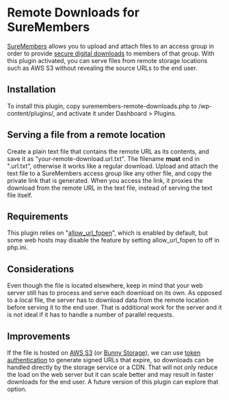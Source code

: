 # Remote Downloads for SureMembers
[SureMembers](https://suremembers.com/) allows you to upload and attach files to an access group in order to provide [secure digital downloads](https://suremembers.com/docs/how-to-secure-digital-downloads/) to members of that group. With this plugin activated, you can serve files from remote storage locations such as AWS S3 without revealing the source URLs to the end user. 

## Installation
To install this plugin, copy suremembers-remote-downloads.php to /wp-content/plugins/, and activate it under Dashboard > Plugins.

## Serving a file from a remote location
Create a plain text file that contains the remote URL as its contents, and save it as "your-remote-download.url.txt". The filename **must** end in ".url.txt", otherwise it works like a regular download. Upload and attach the text file to a SureMembers access group like any other file, and copy the private link that is generated. When you access the link, it proxies the download from the remote URL in the text file, instead of serving the text file itself.

## Requirements
This plugin relies on "[allow_url_fopen](https://www.php.net/manual/en/filesystem.configuration.php#ini.allow-url-fopen)", which is enabled by default, but some web hosts may disable the feature by setting allow_url_fopen to off in php.ini.

## Considerations
Even though the file is located elsewhere, keep in mind that your web server still has to process and serve each download on its own. As opposed to a local file, the server has to download data from the remote location before serving it to the end user. That is additional work for the server and it is not ideal if it has to handle a number of parallel requests. 

## Improvements
If the file is hosted on [AWS S3](https://aws.amazon.com/s3/) (or [Bunny Storage](https://bunny.net/storage/)), we can use [token authentication](https://support.bunny.net/hc/en-us/articles/360016055099-How-to-sign-URLs-for-BunnyCDN-Token-Authentication) to generate signed URLs that expire, so downloads can be handled directly by the storage service or a CDN. That will not only reduce the load on the web server but it can scale better and may result in faster downloads for the end user. A future version of this plugin can explore that option.